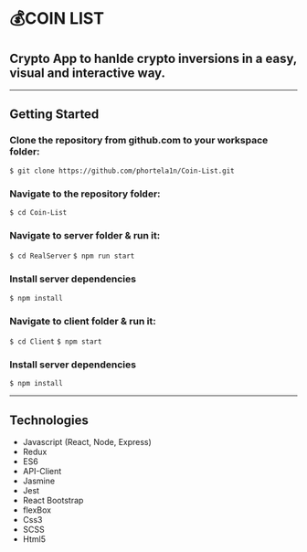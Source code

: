 # 💰COIN LIST

## Crypto App to hanlde crypto inversions in a easy, visual and interactive way.

---

## Getting Started

### Clone the repository from github.com to your workspace folder:

`$ git clone https://github.com/phortela1n/Coin-List.git`

### Navigate to the repository folder:

`$ cd Coin-List`

### Navigate to server folder & run it:

`$ cd RealServer`
`$ npm run start`

### Install server dependencies

`$ npm install`

### Navigate to client folder & run it:

`$ cd Client`
`$ npm start`

### Install server dependencies

`$ npm install`

---

## Technologies

- Javascript (React, Node, Express)
- Redux
- ES6
- API-Client
- Jasmine
- Jest
- React Bootstrap
- flexBox
- Css3
- SCSS
- Html5
